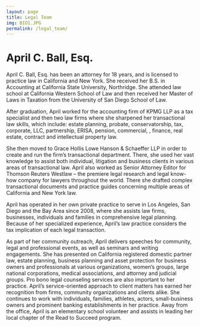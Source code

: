 ```yaml
---
layout: page
title: Legal Team
img: BIO1.JPG
permalink: /legal_team/
---
```


# April C. Ball, Esq.

April C. Ball, Esq. has been an attorney for 18 years, and is licensed to practice law in California and New York. She received her B.S. in Accounting at California State University, Northridge.  She attended law school at California Western School of Law and then received her Master of Laws in Taxation from the University of San Diego School of Law.  

After graduation, April worked for the accounting firm of KPMG LLP as a tax specialist and then two law firms where she sharpened her transactional law skills, which include: estate planning, probate, conservatorship, tax, corporate, LLC, partnership, ERISA, pension, commercial, , finance, real estate, contract and intellectual property law.

She then moved to Grace Hollis Lowe Hanson & Schaeffer LLP in order to create and run the firm’s transactional department.  There, she used her vast knowledge to assist both individual, litigation and business clients in various areas of transactional law.  April also worked as Senior Attorney Editor for Thomson Reuters Westlaw – the premiere legal research and legal know-how company for lawyers throughout the world.  There she drafted complex transactional documents and practice guides concerning multiple areas of California and New York law.

April has operated in her own private practice to serve in Los Angeles, San Diego and the Bay Area since 2008, where she assists law firms, businesses, individuals and families in comprehensive legal planning. Because of her specialized experience, April’s law practice considers the tax implication of each legal transaction.

As part of her community outreach, April delivers speeches for community, legal and professional events, as well as seminars and writing engagements.  She has presented on California registered domestic partner law, estate planning, business planning and asset protection for business owners and professionals at various organizations, women’s groups, large national corporations, medical associations, and attorney and judicial groups.  Pro bono legal counseling services are also important to her practice.
April’s service-oriented approach to client matters has earned her recognition from firms, community organizations and clients alike.  She continues to work with individuals, families, athletes, actors, small-business owners and prominent banking establishments in her practice.  Away from the office, April is an elementary school volunteer and assists in leading her local chapter of the Read to Succeed program.

